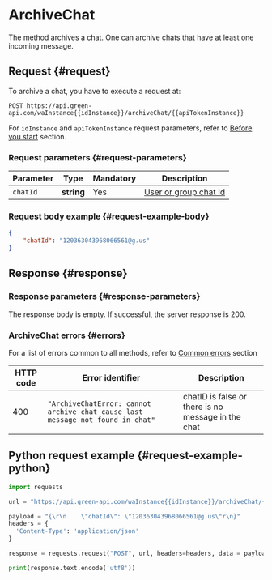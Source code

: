 # ArchiveChat
The method archives a chat. One can archive chats that have at least one incoming message.
## Request {#request}

To archive a chat, you have to execute a request at:
```
POST https://api.green-api.com/waInstance{{idInstance}}/archiveChat/{{apiTokenInstance}}
```

For `idInstance` and `apiTokenInstance` request parameters, refer to [Before you start](../../before-start.md#parameters) section.

### Request parameters {#request-parameters}

Parameter | Type | Mandatory | Description
----- | ----- | ----- | -----
`chatId` | **string** | Yes | [User or group chat Id](../chat-id.md)

### Request body example {#request-example-body}

```json
{
    "chatId": "120363043968066561@g.us"
}
```

## Response {#response}

### Response parameters {#response-parameters}

The response body is empty. If successful, the server response is 200.

### ArchiveChat errors {#errors}

For a list of errors common to all methods, refer to [Common errors](../common-errors.md) section

HTTP code | Error identifier | Description
----- | ----- | -----
400 | `"ArchiveChatError: cannot archive chat cause last message not found in chat"` | chatID is false or there is no message in the chat

## Python request example  {#request-example-python}

```python
import requests

url = "https://api.green-api.com/waInstance{{idInstance}}/archiveChat/{{apiTokenInstance}}"

payload = "{\r\n    \"chatId\": \"120363043968066561@g.us\"r\n}"
headers = {
  'Content-Type': 'application/json'
}

response = requests.request("POST", url, headers=headers, data = payload)

print(response.text.encode('utf8'))
```
